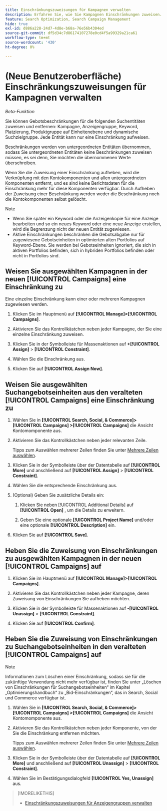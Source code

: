 ```yaml
---
title: Einschränkungszuweisungen für Kampagnen verwalten
description: Erfahren Sie, wie Sie Kampagnen Einschränkungen zuweisen.
feature: Search Optimization, Search Campaign Management
hide: true
exl-id: d886a228-24d7-4d8e-b68a-76e56b4304ed
source-git-commit: df5d34c7d86174107278e0cd4f5a99329a21ca61
workflow-type: tm+mt
source-wordcount: '430'
ht-degree: 0%

---
```


# (Neue Benutzeroberfläche) Einschränkungszuweisungen für Kampagnen verwalten

*Beta-Funktion*

Sie können Gebotsbeschränkungen für die folgenden Suchentitäten zuweisen und entfernen: Kampagne, Anzeigengruppe, Keyword, Platzierung, Produktgruppe auf Einheitenebene und dynamische Suchzielgruppe. Jede Entität kann nur eine Einschränkung aufweisen.

Beschränkungen werden von untergeordneten Entitäten übernommen, sodass Sie untergeordneten Entitäten keine Beschränkungen zuweisen müssen, es sei denn, Sie möchten die übernommenen Werte überschreiben.

Wenn Sie die Zuweisung einer Einschränkung aufheben, wird die Verknüpfung mit den Kontokomponenten und allen untergeordneten Komponenten entfernt, und es sind keine Berichtsdaten für die Einschränkung mehr für diese Komponenten verfügbar. Durch Aufheben der Zuweisung einer Beschränkung werden weder die Beschränkung noch die Kontokomponenten selbst gelöscht.

>[!NOTE]
>
>* Wenn Sie später ein Keyword oder die Anzeigenkopie für eine Anzeige bearbeiten und so ein neues Keyword oder eine neue Anzeige erstellen, wird die Begrenzung nicht der neuen Entität zugewiesen.
>* Aktive Einschränkungen beschränken die Gebotsabgabe nur für zugewiesene Gebotseinheiten in optimierten alten Portfolios auf Keyword-Ebene. Sie werden bei Gebotseinheiten ignoriert, die sich in aktiven Portfolios befinden, sich in hybriden Portfolios befinden oder nicht in Portfolios sind.

## Weisen Sie ausgewählten Kampagnen in der neuen [!UICONTROL Campaigns] eine Einschränkung zu

Eine einzelne Einschränkung kann einer oder mehreren Kampagnen zugewiesen werden.

1. Klicken Sie im Hauptmenü auf **[!UICONTROL Manage]>[!UICONTROL Campaigns]**.

1. Aktivieren Sie das Kontrollkästchen neben jeder Kampagne, der Sie eine einzelne Einschränkung zuweisen.

1. Klicken Sie in der Symbolleiste für Massenaktionen auf **+[!UICONTROL Assign]** > **[!UICONTROL Constraint]**.

1. Wählen Sie die Einschränkung aus.

1. Klicken Sie auf **[!UICONTROL Assign Now]**.

## Weisen Sie ausgewählten Suchangebotseinheiten aus den veralteten [!UICONTROL Campaigns] eine Einschränkung zu

1. Wählen Sie in **[!UICONTROL Search, Social, & Commerce]> [!UICONTROL Campaigns] >[!UICONTROL Campaigns]** die Ansicht Kontomomponente aus.

1. Aktivieren Sie das Kontrollkästchen neben jeder relevanten Zeile.

   Tipps zum Auswählen mehrerer Zeilen finden Sie unter [Mehrere Zeilen auswählen](/help/search-social-commerce/common-tasks/navigation-editing-selection/multiple-rows-select.md).

1. Klicken Sie in der Symbolleiste über der Datentabelle auf **[!UICONTROL More]** und anschließend auf **[!UICONTROL Assign]** > **[!UICONTROL Constraint]**.

1. Wählen Sie die entsprechende Einschränkung aus.

1. (Optional) Geben Sie zusätzliche Details ein:

   1. Klicken Sie neben [!UICONTROL Additional Details] auf **[!UICONTROL Open]** , um die Details zu erweitern.

   1. Geben Sie eine optionale **[!UICONTROL Project Name]** und/oder eine optionale **[!UICONTROL Description]** ein.

1. Klicken Sie auf **[!UICONTROL Save]**.

## Heben Sie die Zuweisung von Einschränkungen zu ausgewählten Kampagnen in der neuen [!UICONTROL Campaigns] auf

1. Klicken Sie im Hauptmenü auf **[!UICONTROL Manage]>[!UICONTROL Campaigns]**.

1. Aktivieren Sie das Kontrollkästchen neben jeder Kampagne, deren Zuweisung von Einschränkungen Sie aufheben möchten.

1. Klicken Sie in der Symbolleiste für Massenaktionen auf **-[!UICONTROL Unassign]** > **[!UICONTROL Constraint]**.

1. Klicken Sie auf **[!UICONTROL Confirm]**.

## Heben Sie die Zuweisung von Einschränkungen zu Suchangebotseinheiten in den veralteten [!UICONTROL Campaigns] auf

>[!NOTE]
>
>Informationen zum Löschen einer Einschränkung, sodass sie für die zukünftige Verwendung nicht mehr verfügbar ist, finden Sie unter „Löschen von Einschränkungen für Suchangebotseinheiten“ im Kapitel „Optimierungshandbuch“ zu „Bid-Einschränkungen“, das in Search, Social und Commerce verfügbar ist.<!-- verify convention for referencing Optimization Guide here -->

1. Wählen Sie in **[!UICONTROL Search, Social, & Commerce]> [!UICONTROL Campaigns] >[!UICONTROL Campaigns]** die Ansicht Kontomomponente aus.

1. Aktivieren Sie das Kontrollkästchen neben jeder Komponente, von der Sie die Einschränkung entfernen möchten.

   Tipps zum Auswählen mehrerer Zeilen finden Sie unter [Mehrere Zeilen auswählen](/help/search-social-commerce/common-tasks/navigation-editing-selection/multiple-rows-select.md).

1. Klicken Sie in der Symbolleiste über der Datentabelle auf **[!UICONTROL More]** und anschließend auf **[!UICONTROL Unassign]** > **[!UICONTROL Constraint]**.

1. Wählen Sie im Bestätigungsdialogfeld **[!UICONTROL Yes, Unassign]** aus.

>[!MORELIKETHIS]
>
>* [Einschränkungszuweisungen für Anzeigengruppen verwalten](/help/search-social-commerce/new-ui/manage/ad-groups/ad-group-constraint-assignments-manage.md)
